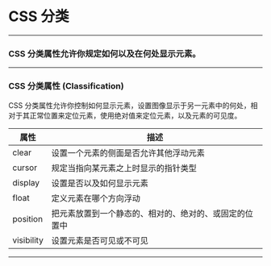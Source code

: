 # CSS 分类

---

### CSS 分类属性允许你规定如何以及在何处显示元素。

---

### CSS 分类属性 (Classification)

CSS 分类属性允许你控制如何显示元素，设置图像显示于另一元素中的何处，相对于其正常位置来定位元素，使用绝对值来定位元素，以及元素的可见度。

| 属性 | 描述
|------|-----
| clear | 设置一个元素的侧面是否允许其他浮动元素
| cursor | 规定当指向某元素之上时显示的指针类型
| display | 设置是否以及如何显示元素
| float | 定义元素在哪个方向浮动
| position | 把元素放置到一个静态的、相对的、绝对的、或固定的位置中
| visibility | 设置元素是否可见或不可见

---
